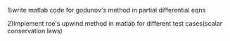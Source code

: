 1)write matlab code for godunov's method in partial differential eqns


2)Implement roe's upwind method in matlab for different test cases(scalar conservation laws)


